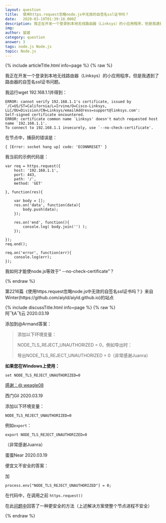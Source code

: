 ```yaml
---
layout: question
title:  使用https.request忽略node.js中无效的自签名ssl证书吗？
date:   2020-03-19T01:39:18.000Z
description: 我正在开发一个登录到本地无线路由器（Linksys）的小应用程序，但是我遇到了路由器的自签名ssl证书问题。我运行wget 192.168.1.1并得...
img: 
author: 留姬
category: question
answer: 3
tags: node.js Node.js
topic: Node.js
---
```

<div class="article-root">
  <div class="article">
    {% include articleTitle.html info=page %}
    {% raw %}
    <div class="article-content"><p><font style="vertical-align: inherit;"><font style="vertical-align: inherit;">我正在开发一个登录到本地无线路由器（Linksys）的小应用程序，但是我遇到了路由器的自签名ssl证书问题。</font></font></p>

<p><font style="vertical-align: inherit;"><font style="vertical-align: inherit;">我运行wget 192.168.1.1并得到：</font></font></p>

<pre><code>ERROR: cannot verify 192.168.1.1's certificate, issued by `/C=US/ST=California/L=Irvine/O=Cisco-Linksys, LLC/OU=Division/CN=Linksys/emailAddress=support@linksys.com':<font></font>
Self-signed certificate encountered.<font></font>
ERROR: certificate common name `Linksys' doesn't match requested host name `192.168.1.1'.<font></font>
To connect to 192.168.1.1 insecurely, use `--no-check-certificate'.<font></font>
</code></pre>

<p><font style="vertical-align: inherit;"><font style="vertical-align: inherit;">在节点中，捕获的错误是：</font></font></p>

<pre><code>{ [Error: socket hang up] code: 'ECONNRESET' }
</code></pre>

<p><font style="vertical-align: inherit;"><font style="vertical-align: inherit;">我当前的示例代码是：</font></font></p>

<pre><code>var req = https.request({ <font></font>
    host: '192.168.1.1', <font></font>
    port: 443,<font></font>
    path: '/',<font></font>
    method: 'GET'<font></font>
<font></font>
}, function(res){<font></font>
<font></font>
    var body = [];<font></font>
    res.on('data', function(data){<font></font>
        body.push(data);<font></font>
    });<font></font>
<font></font>
    res.on('end', function(){<font></font>
        console.log( body.join('') );<font></font>
    });<font></font>
<font></font>
});<font></font>
req.end();<font></font>
<font></font>
req.on('error', function(err){<font></font>
    console.log(err);<font></font>
});<font></font>
</code></pre>

<p><font style="vertical-align: inherit;"><font style="vertical-align: inherit;">我如何才能使node.js等效于“ --no-check-certificate”？</font></font></p></div>
    {% endraw %}
  </div>
  <p class="winter_mark">第2216篇《使用https.request忽略node.js中无效的自签名ssl证书吗？》来自Winter(https://github.com/aiyld/aiyld.github.io)的站点</p>
  <div class="discuss-wrapper">
    {% include discussTitle.html info=page %}
    {% raw %}
    <div class="discuss-item">
        <div class="discuss-parent">
          <div class="discuss-meta">
            <span class="discuss-user">阿飞A飞云</span>
            <span class="discuss-time">2020.03.19</span>
          </div>
          <div class="discuss-comment"><p><font style="vertical-align: inherit;"><font style="vertical-align: inherit;">添加到@Armand答案：</font></font></p>

<blockquote>
  <p><font style="vertical-align: inherit;"><font style="vertical-align: inherit;">添加以下环境变量：</font></font></p>
  
  <p><font style="vertical-align: inherit;"><font style="vertical-align: inherit;">NODE_TLS_REJECT_UNAUTHORIZED = 0，例如导出时：</font></font></p>
  
  <p><font style="vertical-align: inherit;"><font style="vertical-align: inherit;">导出NODE_TLS_REJECT_UNAUTHORIZED = 0（非常感谢Juanra）</font></font></p>
</blockquote>

<p><strong><font style="vertical-align: inherit;"><font style="vertical-align: inherit;">如果您在Windows上使用：</font></font></strong></p>

<pre><code>set NODE_TLS_REJECT_UNAUTHORIZED=0
</code></pre>

<p><a href="https://github.com/nodejs/node-gyp/issues/695" rel="noreferrer"><font style="vertical-align: inherit;"><font style="vertical-align: inherit;">感谢：@ weagle08</font></font></a></p></div>
        </div></div><div class="discuss-item">
        <div class="discuss-parent">
          <div class="discuss-meta">
            <span class="discuss-user">西门Gil</span>
            <span class="discuss-time">2020.03.19</span>
          </div>
          <div class="discuss-comment"><p><font style="vertical-align: inherit;"><font style="vertical-align: inherit;">添加以下环境变量：</font></font></p>

<pre><code>NODE_TLS_REJECT_UNAUTHORIZED=0
</code></pre>

<p><font style="vertical-align: inherit;"><font style="vertical-align: inherit;">例如</font></font><code>export</code><font style="vertical-align: inherit;"><font style="vertical-align: inherit;">：</font></font></p>

<pre><code>export NODE_TLS_REJECT_UNAUTHORIZED=0
</code></pre>

<p><font style="vertical-align: inherit;"><font style="vertical-align: inherit;">（非常感谢Juanra）</font></font></p></div>
        </div></div><div class="discuss-item">
        <div class="discuss-parent">
          <div class="discuss-meta">
            <span class="discuss-user">蛋蛋Near</span>
            <span class="discuss-time">2020.03.19</span>
          </div>
          <div class="discuss-comment"><p><font style="vertical-align: inherit;"><font style="vertical-align: inherit;">便宜又不安全的答案：</font></font></p>

<p><font style="vertical-align: inherit;"><font style="vertical-align: inherit;">加</font></font></p>

<pre><code>process.env["NODE_TLS_REJECT_UNAUTHORIZED"] = 0;
</code></pre>

<p><font style="vertical-align: inherit;"><font style="vertical-align: inherit;">在代码中，在调用之前 </font></font><code>https.request()</code></p>

<p><font style="vertical-align: inherit;"><font style="vertical-align: inherit;">在此</font><a href="https://stackoverflow.com/questions/20433287/node-js-request-cert-has-expired#answer-29397100"><font style="vertical-align: inherit;">问题中</font></a><font style="vertical-align: inherit;">回答了一种更安全的方法（上述解决方案使整个节点进程不安全）</font></font><a href="https://stackoverflow.com/questions/20433287/node-js-request-cert-has-expired#answer-29397100"><font style="vertical-align: inherit;"></font></a></p></div>
        </div></div>
    {% endraw %}
  </div>
<div>
